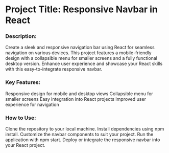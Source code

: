 
# Project Title: Responsive Navbar in React

### Description:
 Create a sleek and responsive navigation bar using React for seamless navigation on various devices. This project features a mobile-friendly design with a collapsible menu for smaller screens and a fully functional desktop version. Enhance user experience and showcase your React skills with this easy-to-integrate responsive navbar.
 
### Key Features:


 Responsive design for mobile and desktop views
 Collapsible menu for smaller screens
 Easy integration into React projects
 Improved user experience for navigation

### How to Use:
 Clone the repository to your local machine.
 Install dependencies using npm install.
 Customize the navbar components to suit your project.
 Run the application with npm start.
 Deploy or integrate the responsive navbar into your React project.